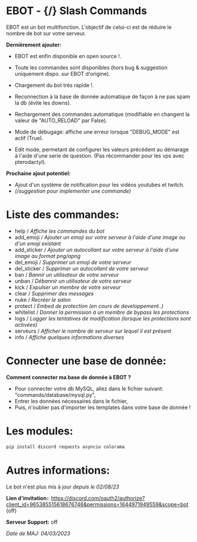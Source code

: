 # EBOT - {/} Slash Commands

EBOT est un bot multifonction. L'objectif de celui-ci est de réduire le nombre de bot sur votre serveur.

__Dernièrement ajouter:__
 - EBOT est enfin disponible en open source !.
 - Toute les commandes sont disponibles (hors bug & suggestion uniquement dispo. sur EBOT d'origine).

 - Chargement du bot très rapide !.
 - Reconnection à la base de donnée automatique de façon à ne pas spam la db (évite les downs).
 - Rechargement des commandes automatique (modifiable en changent la valeur de "AUTO_RELOAD" par False).
 - Mode de débugage: affiche une erreur lorsque "DEBUG_MODE" est actif (True).
 - Edit mode, permetant de configurer les valeurs précédent au démarage à l'aide d'une serie de question. (Pas récommander pour les vps avec pterodactyl).

__Prochaine ajout potentiel:__
 - Ajout d'un système de notification pour les vidéos youtubes et twitch.
 - *(/suggestion pour implementer une commande)*

# Liste des commandes:

- help / *Affiche les commandes du bot*
- add_emoji / *Ajouter un emoji sur votre serveur à l'aide d'une image ou d'un emoji existant* 
- add_sticker / *Ajouter un autocollant sur votre serveur à l'aide d'une image au format png/apng*
- del_emoji / *Supprimer un emoji de votre serveur*
- del_sticker / *Supprimer un autocollant de votre serveur*
- ban / *Bannir un utilisateur de votre serveur*
- unban / *Débannir un utilisateur de votre serveur*
- kick / *Expulser un membre de votre serveur*
- clear / *Supprimer des messages*
- nuke / *Recréer le salon*
- protect / *Embed de protection (en cours de developpement..)*
- whitelist / *Donner la permission à un membre de bypass les protections*
- logs / *Logger les tentatives de modification (lorsque les protections sont activées)*
- serveurs / *Afficher le nombre de serveur sur lequel il est présent*
- info / *Affiche quelques informations diverses*

# Connecter une base de donnée:

__Comment connecter ma base de donnée à EBOT ?__
 - Pour connecter votre db MySQL, allez dans le fichier suivant: "commands/database/mysql.py",
 - Entrer les données nécessaires dans le fichier,
 - Puis, n'oublier pas d'importer les templates dans votre base de donnée !

# Les modules:

```bash
pip install discord requests asyncio colorama 
```

# Autres informations:

Le bot n'est plus mis à jour *depuis le 02/08/23*

__Lien d'invitation:__: https://discord.com/oauth2/authorize?client_id=965385515618676746&permissions=1644971949559&scope=bot (off)

__Serveur Support:__ off

*Date de MAJ: 04/03/2023*
